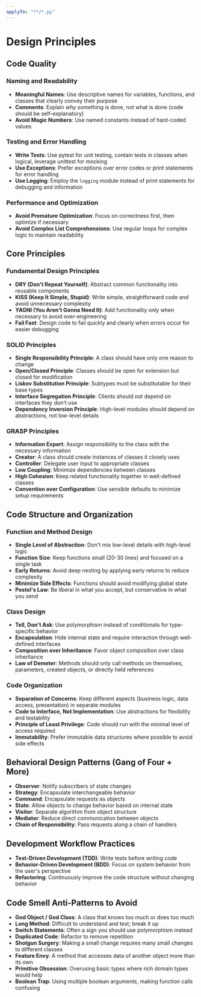 ```yaml
---
applyTo: "**/*.py"
---
```

# Design Principles

## Code Quality

### Naming and Readability
- **Meaningful Names**: Use descriptive names for variables, functions, and classes that clearly convey their purpose
- **Comments**: Explain *why* something is done, not what is done (code should be self-explanatory)
- **Avoid Magic Numbers**: Use named constants instead of hard-coded values

### Testing and Error Handling
- **Write Tests**: Use pytest for unit testing, contain tests in classes when logical, leverage unittest for mocking
- **Use Exceptions**: Prefer exceptions over error codes or print statements for error handling
- **Use Logging**: Employ the `logging` module instead of print statements for debugging and information

### Performance and Optimization
- **Avoid Premature Optimization**: Focus on correctness first, then optimize if necessary
- **Avoid Complex List Comprehensions**: Use regular loops for complex logic to maintain readability

## Core Principles

### Fundamental Design Principles
- **DRY (Don't Repeat Yourself)**: Abstract common functionality into reusable components
- **KISS (Keep It Simple, Stupid)**: Write simple, straightforward code and avoid unnecessary complexity
- **YAGNI (You Aren't Gonna Need It)**: Add functionality only when necessary to avoid over-engineering
- **Fail Fast**: Design code to fail quickly and clearly when errors occur for easier debugging

### SOLID Principles
- **Single Responsibility Principle**: A class should have only one reason to change
- **Open/Closed Principle**: Classes should be open for extension but closed for modification
- **Liskov Substitution Principle**: Subtypes must be substitutable for their base types
- **Interface Segregation Principle**: Clients should not depend on interfaces they don't use
- **Dependency Inversion Principle**: High-level modules should depend on abstractions, not low-level details

### GRASP Principles
- **Information Expert**: Assign responsibility to the class with the necessary information
- **Creator**: A class should create instances of classes it closely uses
- **Controller**: Delegate user input to appropriate classes
- **Low Coupling**: Minimize dependencies between classes
- **High Cohesion**: Keep related functionality together in well-defined classes
- **Convention over Configuration**: Use sensible defaults to minimize setup requirements

## Code Structure and Organization

### Function and Method Design
- **Single Level of Abstraction**: Don't mix low-level details with high-level logic
- **Function Size**: Keep functions small (20-30 lines) and focused on a single task
- **Early Returns**: Avoid deep nesting by applying early returns to reduce complexity
- **Minimize Side Effects**: Functions should avoid modifying global state
- **Postel's Law**: Be liberal in what you accept, but conservative in what you send

### Class Design
- **Tell, Don't Ask**: Use polymorphism instead of conditionals for type-specific behavior
- **Encapsulation**: Hide internal state and require interaction through well-defined interfaces
- **Composition over Inheritance**: Favor object composition over class inheritance
- **Law of Demeter**: Methods should only call methods on themselves, parameters, created objects, or directly held references

### Code Organization
- **Separation of Concerns**: Keep different aspects (business logic, data access, presentation) in separate modules
- **Code to Interface, Not Implementation**: Use abstractions for flexibility and testability
- **Principle of Least Privilege**: Code should run with the minimal level of access required
- **Immutability**: Prefer immutable data structures where possible to avoid side effects

## Behavioral Design Patterns (Gang of Four + More)
- **Observer**: Notify subscribers of state changes
- **Strategy**: Encapsulate interchangeable behavior
- **Command**: Encapsulate requests as objects
- **State**: Allow objects to change behavior based on internal state
- **Visitor**: Separate algorithm from object structure
- **Mediator**: Reduce direct communication between objects
- **Chain of Responsibility**: Pass requests along a chain of handlers

## Development Workflow Practices
- **Test-Driven Development (TDD)**: Write tests before writing code
- **Behavior-Driven Development (BDD)**: Focus on system behavior from the user's perspective
- **Refactoring**: Continuously improve the code structure without changing behavior

## Code Smell Anti-Patterns to Avoid
- **God Object / God Class**: A class that knows too much or does too much
- **Long Method**: Difficult to understand and test; break it up
- **Switch Statements**: Often a sign you should use polymorphism instead
- **Duplicated Code**: Refactor to remove repetition
- **Shotgun Surgery**: Making a small change requires many small changes to different classes
- **Feature Envy**: A method that accesses data of another object more than its own
- **Primitive Obsession**: Overusing basic types where rich domain types would help
- **Boolean Trap**: Using multiple boolean arguments, making function calls confusing
